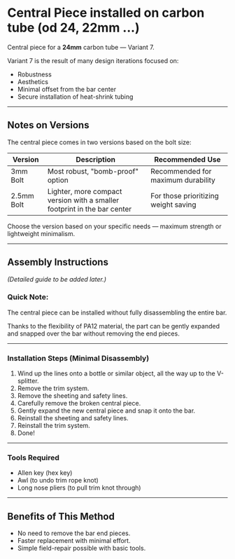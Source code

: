 # Central Piece installed on carbon tube (od 24, 22mm ...) 

Central piece for a **24mm** carbon tube — Variant 7.

Variant 7 is the result of many design iterations focused on:
- Robustness
- Aesthetics
- Minimal offset from the bar center
- Secure installation of heat-shrink tubing

---

## Notes on Versions

The central piece comes in two versions based on the bolt size:

| Version | Description | Recommended Use |
|---------|-------------|-----------------|
| 3mm Bolt | Most robust, "bomb-proof" option | Recommended for maximum durability |
| 2.5mm Bolt | Lighter, more compact version with a smaller footprint in the bar center | For those prioritizing weight saving |

Choose the version based on your specific needs — maximum strength or lightweight minimalism.

---

## Assembly Instructions

*(Detailed guide to be added later.)*

### Quick Note:
The central piece can be installed without fully disassembling the entire bar.

Thanks to the flexibility of PA12 material, the part can be gently expanded and snapped over the bar without removing the end pieces.

---

### Installation Steps (Minimal Disassembly)

1. Wind up the lines onto a bottle or similar object, all the way up to the V-splitter.
2. Remove the trim system.
3. Remove the sheeting and safety lines.
4. Carefully remove the broken central piece.
5. Gently expand the new central piece and snap it onto the bar.
6. Reinstall the sheeting and safety lines.
7. Reinstall the trim system.
8. Done!

---

### Tools Required
- Allen key (hex key)  
- Awl (to undo trim rope knot)  
- Long nose pliers (to pull trim knot through)  

---

## Benefits of This Method
- No need to remove the bar end pieces.  
- Faster replacement with minimal effort.  
- Simple field-repair possible with basic tools.

